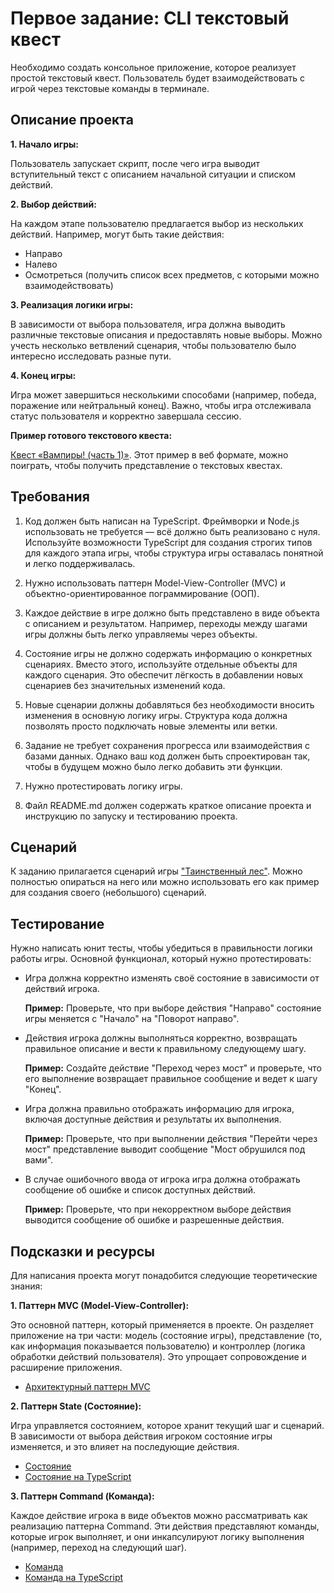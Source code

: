 # Первое задание: CLI текстовый квест

Необходимо создать консольное приложение, которое реализует простой текстовый квест. Пользователь будет взаимодействовать с игрой через текстовые команды в терминале.

## Описание проекта

**1. Начало игры:**

Пользователь запускает скрипт, после чего игра выводит вступительный текст с описанием начальной ситуации и списком действий.

**2. Выбор действий:**

На каждом этапе пользователю предлагается выбор из нескольких действий. Например, могут быть такие действия:

  - Направо
  - Налево
  - Осмотреться (получить список всех предметов, с которыми можно взаимодействовать)

**3. Реализация логики игры:**

В зависимости от выбора пользователя, игра должна выводить различные текстовые описания и предоставлять новые выборы. Можно учесть несколько ветвлений сценария, чтобы пользователю было интересно исследовать разные пути.

**4. Конец игры:**

Игра может завершиться несколькими способами (например, победа, поражение или нейтральный конец). Важно, чтобы игра отслеживала статус пользователя и корректно завершала сессию.

**Пример готового текстового квеста:** 

[Квест «Вампиры! (часть 1)»](https://apero.ru/%D0%A2%D0%B5%D0%BA%D1%81%D1%82%D0%BE%D0%B2%D1%8B%D0%B5-%D0%B8%D0%B3%D1%80%D1%8B/%D0%92%D0%B0%D0%BC%D0%BF%D0%B8%D1%80%D1%8B). Этот пример в веб формате, можно поиграть, чтобы получить представление о текстовых квестах.

## Требования

1. Код должен быть написан на TypeScript. Фреймворки и Node.js использовать не требуется — всё должно быть реализовано с нуля. Используйте возможности TypeScript для создания строгих типов для каждого этапа игры, чтобы структура игры оставалась понятной и легко поддерживалась.

2. Нужно использовать паттерн Model-View-Controller (MVC) и объектно-ориентированное пограммирование (ООП).

3. Каждое действие в игре должно быть представлено в виде объекта с описанием и результатом. Например, переходы между шагами игры должны быть легко управляемы через объекты.

4. Состояние игры не должно содержать информацию о конкретных сценариях. Вместо этого, используйте отдельные объекты для каждого сценария. Это обеспечит лёгкость в добавлении новых сценариев без значительных изменений кода.

5. Новые сценарии должны добавляться без необходимости вносить изменения в основную логику игры. Структура кода должна позволять просто подключать новые элементы или ветки.

6. Задание не требует сохранения прогресса или взаимодействия с базами данных. Однако ваш код должен быть спроектирован так, чтобы в будущем можно было легко добавить эти функции.

7. Нужно протестировать логику игры.

8. Файл README.md должен содержать краткое описание проекта и инструкцию по запуску и тестированию проекта.

## Сценарий

К заданию прилагается сценарий игры ["Таинственный лес"](script-example.md). Можно полностью опираться на него или можно использовать его как пример для создания своего (небольшого) сценарий.

## Тестирование

Нужно написать юнит тесты, чтобы убедиться в правильности логики работы игры. Основной функционал, который нужно протестировать: 

  - Игра должна корректно изменять своё состояние в зависимости от действий игрока.

    **Пример:** Проверьте, что при выборе действия "Направо" состояние игры меняется с "Начало" на "Поворот направо".

  - Действия игрока должны выполняться корректно, возвращать правильное описание и вести к правильному следующему шагу.

    **Пример:** Создайте действие "Переход через мост" и проверьте, что его выполнение возвращает правильное сообщение и ведет к шагу "Конец".

  - Игра должна правильно отображать информацию для игрока, включая доступные действия и результаты их выполнения.

    **Пример:** Проверьте, что при выполнении действия "Перейти через мост" представление выводит сообщение "Мост обрушился под вами".

  - В случае ошибочного ввода от игрока игра должна отображать сообщение об ошибке и список доступных действий.

    **Пример:** Проверьте, что при некорректном выборе действия выводится сообщение об ошибке и разрешенные действия.

## Подсказки и ресурсы

Для написания проекта могут понадобится следующие теоретические знания:

**1. Паттерн MVC (Model-View-Controller):**

Это основной паттерн, который применяется в проекте. Он разделяет приложение на три части: модель (состояние игры), представление (то, как информация показывается пользователю) и контроллер (логика обработки действий пользователя). Это упрощает сопровождение и расширение приложения.

- [Архитектурный паттерн MVC](https://doka.guide/tools/architecture-mvc/)

**2. Паттерн State (Состояние):**

Игра управляется состоянием, которое хранит текущий шаг и сценарий. В зависимости от выбора действия игроком состояние игры изменяется, и это влияет на последующие действия.

- [Состояние](https://refactoring.guru/ru/design-patterns/state)
- [Состояние на TypeScript](https://refactoring.guru/ru/design-patterns/state/typescript/example)

**3. Паттерн Command (Команда):**

Каждое действие игрока в виде объектов можно рассматривать как реализацию паттерна Command. Эти действия представляют команды, которые игрок выполняет, и они инкапсулируют логику выполнения (например, переход на следующий шаг).

- [Команда](https://refactoring.guru/ru/design-patterns/command)
- [Команда на TypeScript](https://refactoring.guru/ru/design-patterns/command/typescript/example)
